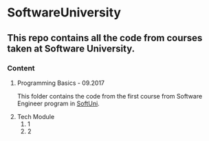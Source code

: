 # SoftwareUniversity

## This repo contains all the code from courses taken at Software University.

### Content
<ol>
<li>Programming Basics - 09.2017

This folder contains the code from the first course from Software Engineer program in [SoftUni](http://softuni.bg "Software University").

<li>Tech Module
<ol>
<li>1
<li>2
</ol>
</ol>